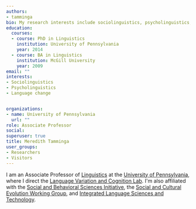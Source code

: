 ```yaml
---
authors:
- tamminga
bio: My research interests include sociolinguistics, psycholinguistics, and language change.
education:
  courses:
  - course: PhD in Linguistics
    institution: University of Pennsylvania
    year: 2014
  - course: BA in Linguistics
    institution: McGill University
    year: 2009
email: ""
interests:
- Sociolinguistics
- Psycholinguistics
- Language change


organizations:
- name: University of Pennsylvania
  url: ""
role: Associate Professor
social:
superuser: true
title: Meredith Tamminga
user_groups:
- Researchers
- Visitors
---
```


I am an Associate Professor of [Linguistics](https://www.ling.upenn.edu/) at the [University of Pennsylvania](https://www.upenn.edu/), where I direct the [Language Variation and Cognition Lab](https://tammingalab.github.io/). I'm also affiliated with the [Social and Behavioral Sciences Initiative](https://web.sas.upenn.edu/penn-sbsi/), the [Social and Cultural Evolution Working Group](https://web.sas.upenn.edu/scew/), and [Integrated Language Sciences and Technology](https://web.sas.upenn.edu/langscience/).

